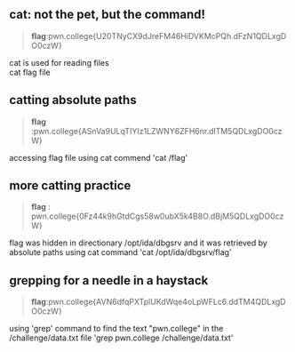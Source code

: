 ## cat: not the pet, but the command!
> **flag**:pwn.college{U20TNyCX9dJreFM46HiDVKMcPQh.dFzN1QDLxgDO0czW} <br>

cat is used for reading files <br>
cat flag file

## catting absolute paths
> **flag** :pwn.college{ASnVa9ULqTIYIz1LZWNY6ZFH6nr.dlTM5QDLxgDO0czW}

accessing flag file using cat commend 'cat /flag'

## more catting practice
> **flag** : pwn.college{0Fz44k9hGtdCgs58w0ubX5k4B8O.dBjM5QDLxgDO0czW}

flag was hidden in directionary /opt/ida/dbgsrv and it was retrieved by absolute paths using cat command 
 'cat /opt/ida/dbgsrv/flag'

## grepping for a needle in a haystack
>**flag**:pwn.college{AVN6dfqPXTplUKdWqe4oLpWFLc6.ddTM4QDLxgDO0czW}

using 'grep' command to find the text "pwn.college" in the /challenge/data.txt file 'grep pwn.college /challenge/data.txt'

